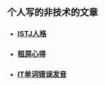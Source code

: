 ## 个人写的非技术的文章

- ### [ISTJ人格](/ISTJ.md)

- ### [租房心得](/RentGuide.md)

- ### [IT单词错误发音](/Wrong-Pronunciation.md)
